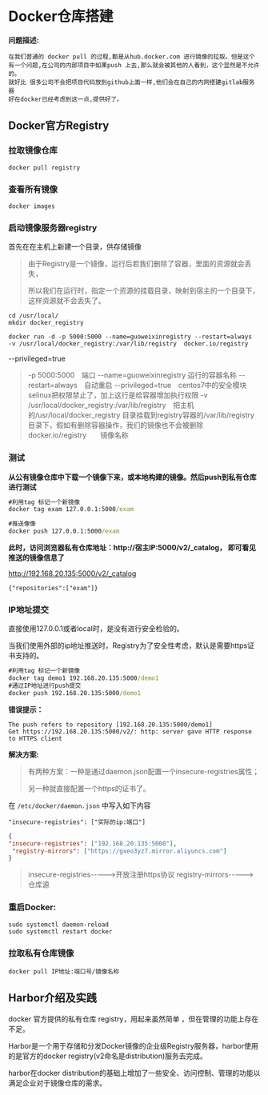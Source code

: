 # Docker仓库搭建

**问题描述:**

```
在我们普通的 docker pull 的过程,都是从hub.docker.com 进行镜像的拉取。但是这个有一个问题,在公司的内部项目中如果push 上去,那么就会被其他的人看到，这个显然是不允许的。
就好比 很多公司不会把项目代码放到github上面一样,他们会在自己的内网搭建gitlab服务器
好在docker已经考虑到这一点,提供好了。
```



## Docker官方Registry

### 拉取镜像仓库

```
docker pull registry 
```

### 查看所有镜像

```
docker images
```

### 启动镜像服务器registry

首先在在主机上新建一个目录，供存储镜像

> 由于Registry是一个镜像，运行后若我们删除了容器，里面的资源就会丢失，
>
> 所以我们在运行时，指定一个资源的挂载目录，映射到宿主的一个目录下，这样资源就不会丢失了。

```
cd /usr/local/
mkdir docker_registry 
```



```
docker run -d -p 5000:5000 --name=guoweixinregistry --restart=always   -v /usr/local/docker_registry:/var/lib/registry  docker.io/registry
```

--privileged=true

> 
>
> -p 5000:5000 端口
> --name=guoweixinregistry 运行的容器名称
> --restart=always 自动重启
> --privileged=true centos7中的安全模块selinux把权限禁止了，加上这行是给容器增加执行权限
> -v /usr/local/docker_registry:/var/lib/registry 把主机的/usr/local/docker_registry 目录挂载到registry容器的/var/lib/registry目录下，假如有删除容器操作，我们的镜像也不会被删除
> docker.io/registry  镜像名称



### 测试

**从公有镜像仓库中下载一个镜像下来，或本地构建的镜像。然后push到私有仓库进行测试**

```bat
#利用tag 标记一个新镜像
docker tag exam 127.0.0.1:5000/exam

#推送像像
docker push 127.0.0.1:5000/exam
```

**此时，访问浏览器私有仓库地址：http://宿主IP:5000/v2/_catalog， 即可看见推送的镜像信息了**

<http://192.168.20.135:5000/v2/_catalog>

```
{"repositories":["exam"]}
```



### IP地址提交

直接使用127.0.0.1或者local时，是没有进行安全检验的。

当我们使用外部的ip地址推送时，Registry为了安全性考虑，默认是需要https证书支持的。

```bat
#利用tag 标记一个新镜像
docker tag demo1 192.168.20.135:5000/demo1
#通过IP地址进行push提交
docker push 192.168.20.135:5000/demo1
```

**错误提示：**

```
The push refers to repository [192.168.20.135:5000/demo1]
Get https://192.168.20.135:5000/v2/: http: server gave HTTP response to HTTPS client
```

**解决方案:**

> 有两种方案：一种是通过daemon.json配置一个insecure-registries属性；
>
> 另一种就直接配置一个https的证书了。

在 `/etc/docker/daemon.json` 中写入如下内容

```
"insecure-registries": ["实际的ip:端口"]
```

```json
{
"insecure-registries": ["192.168.20.135:5000"],
 "registry-mirrors": ["https://gxeo3yz7.mirror.aliyuncs.com"]
}
```

> insecure-registries----->开放注册https协议
> registry-mirrors----->仓库源

### **重启Docker:**

```
sudo systemctl daemon-reload
sudo systemctl restart docker
```

### 拉取私有仓库镜像

```
docker pull IP地址:端口号/镜像名称
```





## Harbor介绍及实践

docker 官方提供的私有仓库 registry，用起来虽然简单 ，但在管理的功能上存在不足。

 Harbor是一个用于存储和分发Docker镜像的企业级Registry服务器，harbor使用的是官方的docker registry(v2命名是distribution)服务去完成。

harbor在docker distribution的基础上增加了一些安全、访问控制、管理的功能以满足企业对于镜像仓库的需求。









